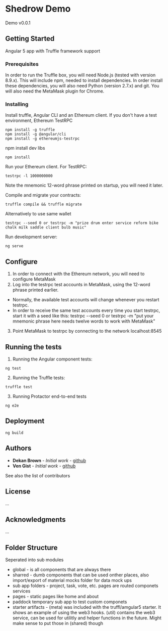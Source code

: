 # Shedrow Demo

Demo v0.0.1

## Getting Started

Angular 5 app with Truffle framework support

### Prerequisites

In order to run the Truffle box, you will need Node.js (tested with version 8.9.x). This will include npm, needed to install dependencies. In order install these dependencies, you will also need Python (version 2.7.x) and git. You will also need the MetaMask plugin for Chrome.


### Installing

Install truffle, Angular CLI and an Ethereum client. If you don't have a test environment, Ethereum TestRPC

```
npm install -g truffle
npm install -g @angular/cli
npm install -g ethereumjs-testrpc
```

npm install dev libs

```
npm install
```

Run your Ethereum client. For TestRPC:

```
testrpc -l 1000000000
```
Note the mnemonic 12-word phrase printed on startup, you will need it later.

Compile and migrate your contracts:

```
truffle compile && truffle migrate
```

Alternatively to use same wallet
```
testrpc --seed 0 or testrpc -m "prize drum enter service reform bike chalk milk saddle client bulb music"
```

Run development server:

```
ng serve
```

## Configure

1) In order to connect with the Ethereum network, you will need to configure MetaMask
2) Log into the testrpc test accounts in MetaMask, using the 12-word phrase printed earlier.
* Normally, the available test accounts will change whenever you restart testrpc.
* In order to receive the same test accounts every time you start testrpc, start it with a seed like this: testrpc --seed 0 or testrpc -m "put your mnemonic phrase here needs twelve words to work with MetaMask"
3) Point MetaMask to testrpc by connecting to the network localhost:8545

## Running the tests

1) Running the Angular component tests:

```ng test```

2) Running the Truffle tests:

```truffle test```

3) Running Protactor end-to-end tests

```ng e2e```


## Deployment

```ng build```

## Authors

* **Dekan Brown** - *Initial work* - [github](https://github.com/dekanbro)
* **Ven Gist** - *Initial work* - [github](https://github.com/oovg)

See also the list of contributors

## License

...

## Acknowledgments

...

## Folder Structure

Seperated into sub modules
* global - is all components that are always there
* sharred - dumb components that can be used onther places, also import/export of material
   mocks folder for data mock ups
* sub app folders - project, task, vote, etc. 
   pages are routed componets
   services
* pages - static pages like home and about
* paddock temporary sub app to test custom componets
* starter artifacts - (meta) was included with the truffl/amgular5 starter. It shows an example of using the web3 hooks. (util) contains the web3 service, can be used for  utilitly and helper functions in the future. Might make sense to put those in (shared) though